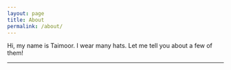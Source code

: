 ```yaml
---
layout: page
title: About
permalink: /about/
---
```


Hi, my name is Taimoor.  I wear many hats.  Let me tell you about a few of them!

---

 
